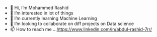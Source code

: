 - 👋 Hi, I’m Mohammed Rashid
- 👀 I’m interested in lot of things
- 🌱 I’m currently learning Machine Learning
- 💞️ I’m looking to collaborate on diff projects on Data science
- 📫 How to reach me ...https://www.linkedin.com/in/abdul-rashid-7rr/

<!---
abdul-rashid-7rr/abdul-rashid-7rr is a ✨ special ✨ repository because its `README.md` (this file) appears on your GitHub profile.
You can click the Preview link to take a look at your changes.
--->
